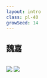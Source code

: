 ```yaml
---
layout: intro
class: pl-40
growSeed: 14
---
```


## 魏嘉

<div class="leading-10 opacity-80 mr-60 mt-4">
<br>
</div>

<img src="/anthony-hi.png" v-click absolute top-32 right-30 w-40 />
<img src="/hi.png" v-after absolute top-27 right-20 w-8 rotate-10 delay-300 />

<div flex="~ gap2">

</div>
